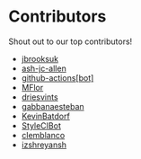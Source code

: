 # Contributors

Shout out to our top contributors!

- [jbrooksuk](https://api.github.com/users/jbrooksuk)
- [ash-jc-allen](https://api.github.com/users/ash-jc-allen)
- [github-actions[bot]](https://api.github.com/users/github-actions%5Bbot%5D)
- [MFlor](https://api.github.com/users/MFlor)
- [driesvints](https://api.github.com/users/driesvints)
- [gabbanaesteban](https://api.github.com/users/gabbanaesteban)
- [KevinBatdorf](https://api.github.com/users/KevinBatdorf)
- [StyleCIBot](https://api.github.com/users/StyleCIBot)
- [clemblanco](https://api.github.com/users/clemblanco)
- [izshreyansh](https://api.github.com/users/izshreyansh)
